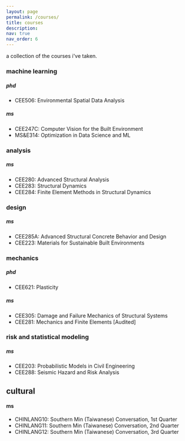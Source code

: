 ```yaml
---
layout: page
permalink: /courses/
title: courses
description: 
nav: true
nav_order: 6
---
```


a collection of the courses i've taken. 

<h3><strong>machine learning</strong></h3>
<h5> phd </h5>
<ul>
  <li>CEE506: Environmental Spatial Data Analysis </li>
</ul>

<h5> ms </h5>
<ul>
  <li>CEE247C: Computer Vision for the Built Environment </li>
  <li>MS&E314: Optimization in Data Science and ML</li>
</ul>

<h3><strong>analysis</strong></h3>
<h5> ms </h5>
<ul>
  <li>CEE280: Advanced Structural Analysis </li>
  <li>CEE283: Structural Dynamics	</li>
  <li>CEE284: Finite Element Methods in Structural Dynamics	</li>
</ul>

<h3><strong>design</strong></h3>
<h5> ms </h5>
<ul>
  <li>CEE285A: Advanced Structural Concrete Behavior and Design </li>
  <li>CEE223: Materials for Sustainable Built Environments </li>
</ul>

<h3><strong>mechanics</strong></h3>
<h5> phd </h5>
<ul>
  <li>CEE621: Plasticity </li>
</ul>

<h5> ms </h5>
<ul>
  <li>CEE305: Damage and Failure Mechanics of Structural Systems </li>
  <li>CEE281: Mechanics and Finite Elements	[Audited] </li>
</ul>

<h3><strong>risk and statistical modeling</strong></h3>
<h5> ms </h5>
<ul>
  <li>CEE203: Probabilistic Models in Civil Engineering	</li>
  <li>CEE288: Seismic Hazard and Risk Analysis </li>
</ul>

<h2><strong>cultural</strong></h2>
<h4> ms </h4>
<ul>
  <li>CHINLANG10: Southern Min (Taiwanese) Conversation, 1st Quarter	</li>
  <li>CHINLANG11: Southern Min (Taiwanese) Conversation, 2nd Quarter </li>
  <li>CHINLANG12: Southern Min (Taiwanese) Conversation, 3rd Quarter </li>
</ul>
